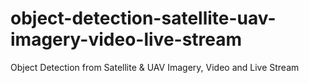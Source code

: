 # object-detection-satellite-uav-imagery-video-live-stream
Object Detection from Satellite &amp; UAV Imagery, Video and Live Stream
